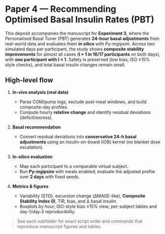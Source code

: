 # Paper 4 — Recommending Optimised Basal Insulin Rates (PBT)

This deposit accompanies the manuscript for **Experiment 3**, where the Personalised Basal Tuner (PBT) generates **24-hour basal adjustments** from real-world data and evaluates them **in silico** with Py-mgipsim. Across two simulated days per participant, the study shows **composite stability improvements** for almost all cases (**I > 1 in 16/17 participants** on both days), with **one participant with I < 1**. Safety is preserved (low bias; ISO ±15% style checks), and total basal insulin changes remain small.

## High-level flow

1. **In-vivo analysis (real data)**
   - Parse CGM/pump logs, exclude post-meal windows, and build composite-day profiles.
   - Compute hourly **relative change** and identify residual deviations (deficit/excess).

2. **Basal recommendation**
   - Convert residual deviations into **conservative 24-h basal adjustments** using an insulin-on-board (IOB) kernel (no blanket dose escalation).

3. **In-silico evaluation**
   - Map each participant to a comparable virtual subject.
   - Run **Py-mgipsim** with meals enabled; evaluate the adjusted profile over **2 days** with fixed seeds.

4. **Metrics & figures**
   - Variability (STD), excursion change (ΔMAGE-like), **Composite Stability Index (I)**, TIR, bias, and Δ basal insulin.
   - Boxplots by hour; ISO-style bias ±15% view; per-subject tables and day-1/day-2 reproducibility.

> See each subfolder for exact script order and commands that reproduce manuscript figures and tables.
